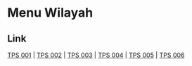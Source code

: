 # Menu Wilayah

## Link

[TPS 001](https://github.com/gigit-pemilu/pemilu-2024-21-kepulauan-riau/tree/main/pilpres/hitung-suara/sub/21-kepulauan-riau/sub/01-bintan/sub/10-telok-sebong/sub/2002-ekang-anculai/sub/001-tps)
 | 
[TPS 002](https://github.com/gigit-pemilu/pemilu-2024-21-kepulauan-riau/tree/main/pilpres/hitung-suara/sub/21-kepulauan-riau/sub/01-bintan/sub/10-telok-sebong/sub/2002-ekang-anculai/sub/002-tps)
 | 
[TPS 003](https://github.com/gigit-pemilu/pemilu-2024-21-kepulauan-riau/tree/main/pilpres/hitung-suara/sub/21-kepulauan-riau/sub/01-bintan/sub/10-telok-sebong/sub/2002-ekang-anculai/sub/003-tps)
 | 
[TPS 004](https://github.com/gigit-pemilu/pemilu-2024-21-kepulauan-riau/tree/main/pilpres/hitung-suara/sub/21-kepulauan-riau/sub/01-bintan/sub/10-telok-sebong/sub/2002-ekang-anculai/sub/004-tps)
 | 
[TPS 005](https://github.com/gigit-pemilu/pemilu-2024-21-kepulauan-riau/tree/main/pilpres/hitung-suara/sub/21-kepulauan-riau/sub/01-bintan/sub/10-telok-sebong/sub/2002-ekang-anculai/sub/005-tps)
 | 
[TPS 006](https://github.com/gigit-pemilu/pemilu-2024-21-kepulauan-riau/tree/main/pilpres/hitung-suara/sub/21-kepulauan-riau/sub/01-bintan/sub/10-telok-sebong/sub/2002-ekang-anculai/sub/006-tps)

